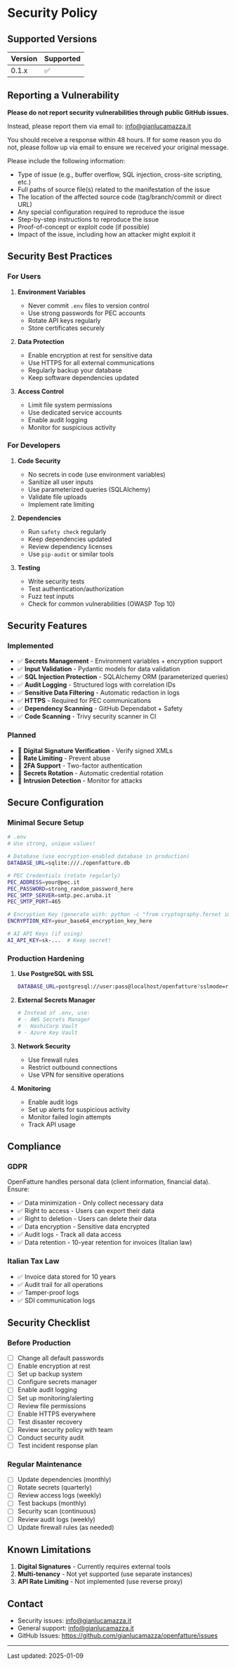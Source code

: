 # Security Policy

## Supported Versions

| Version | Supported          |
| ------- | ------------------ |
| 0.1.x   | :white_check_mark: |

## Reporting a Vulnerability

**Please do not report security vulnerabilities through public GitHub issues.**

Instead, please report them via email to: info@gianlucamazza.it

You should receive a response within 48 hours. If for some reason you do not, please follow up via email to ensure we received your original message.

Please include the following information:
- Type of issue (e.g., buffer overflow, SQL injection, cross-site scripting, etc.)
- Full paths of source file(s) related to the manifestation of the issue
- The location of the affected source code (tag/branch/commit or direct URL)
- Any special configuration required to reproduce the issue
- Step-by-step instructions to reproduce the issue
- Proof-of-concept or exploit code (if possible)
- Impact of the issue, including how an attacker might exploit it

## Security Best Practices

### For Users

1. **Environment Variables**
   - Never commit `.env` files to version control
   - Use strong passwords for PEC accounts
   - Rotate API keys regularly
   - Store certificates securely

2. **Data Protection**
   - Enable encryption at rest for sensitive data
   - Use HTTPS for all external communications
   - Regularly backup your database
   - Keep software dependencies updated

3. **Access Control**
   - Limit file system permissions
   - Use dedicated service accounts
   - Enable audit logging
   - Monitor for suspicious activity

### For Developers

1. **Code Security**
   - No secrets in code (use environment variables)
   - Sanitize all user inputs
   - Use parameterized queries (SQLAlchemy)
   - Validate file uploads
   - Implement rate limiting

2. **Dependencies**
   - Run `safety check` regularly
   - Keep dependencies updated
   - Review dependency licenses
   - Use `pip-audit` or similar tools

3. **Testing**
   - Write security tests
   - Test authentication/authorization
   - Fuzz test inputs
   - Check for common vulnerabilities (OWASP Top 10)

## Security Features

### Implemented

- ✅ **Secrets Management** - Environment variables + encryption support
- ✅ **Input Validation** - Pydantic models for data validation
- ✅ **SQL Injection Protection** - SQLAlchemy ORM (parameterized queries)
- ✅ **Audit Logging** - Structured logs with correlation IDs
- ✅ **Sensitive Data Filtering** - Automatic redaction in logs
- ✅ **HTTPS** - Required for PEC communications
- ✅ **Dependency Scanning** - GitHub Dependabot + Safety
- ✅ **Code Scanning** - Trivy security scanner in CI

### Planned

- 🔄 **Digital Signature Verification** - Verify signed XMLs
- 🔄 **Rate Limiting** - Prevent abuse
- 🔄 **2FA Support** - Two-factor authentication
- 🔄 **Secrets Rotation** - Automatic credential rotation
- 🔄 **Intrusion Detection** - Monitor for attacks

## Secure Configuration

### Minimal Secure Setup

```bash
# .env
# Use strong, unique values!

# Database (use encryption-enabled database in production)
DATABASE_URL=sqlite:///./openfatture.db

# PEC Credentials (rotate regularly)
PEC_ADDRESS=your@pec.it
PEC_PASSWORD=strong_random_password_here
PEC_SMTP_SERVER=smtp.pec.aruba.it
PEC_SMTP_PORT=465

# Encryption Key (generate with: python -c "from cryptography.fernet import Fernet; print(Fernet.generate_key())")
ENCRYPTION_KEY=your_base64_encryption_key_here

# AI API Keys (if using)
AI_API_KEY=sk-...  # Keep secret!
```

### Production Hardening

1. **Use PostgreSQL with SSL**
   ```bash
   DATABASE_URL=postgresql://user:pass@localhost/openfatture?sslmode=require
   ```

2. **External Secrets Manager**
   ```bash
   # Instead of .env, use:
   # - AWS Secrets Manager
   # - HashiCorp Vault
   # - Azure Key Vault
   ```

3. **Network Security**
   - Use firewall rules
   - Restrict outbound connections
   - Use VPN for sensitive operations

4. **Monitoring**
   - Enable audit logs
   - Set up alerts for suspicious activity
   - Monitor failed login attempts
   - Track API usage

## Compliance

### GDPR

OpenFatture handles personal data (client information, financial data). Ensure:

- ✅ Data minimization - Only collect necessary data
- ✅ Right to access - Users can export their data
- ✅ Right to deletion - Users can delete their data
- ✅ Data encryption - Sensitive data encrypted
- ✅ Audit logs - Track all data access
- ✅ Data retention - 10-year retention for invoices (Italian law)

### Italian Tax Law

- ✅ Invoice data stored for 10 years
- ✅ Audit trail for all operations
- ✅ Tamper-proof logs
- ✅ SDI communication logs

## Security Checklist

### Before Production

- [ ] Change all default passwords
- [ ] Enable encryption at rest
- [ ] Set up backup system
- [ ] Configure secrets manager
- [ ] Enable audit logging
- [ ] Set up monitoring/alerting
- [ ] Review file permissions
- [ ] Enable HTTPS everywhere
- [ ] Test disaster recovery
- [ ] Review security policy with team
- [ ] Conduct security audit
- [ ] Test incident response plan

### Regular Maintenance

- [ ] Update dependencies (monthly)
- [ ] Rotate secrets (quarterly)
- [ ] Review access logs (weekly)
- [ ] Test backups (monthly)
- [ ] Security scan (continuous)
- [ ] Review audit logs (weekly)
- [ ] Update firewall rules (as needed)

## Known Limitations

1. **Digital Signatures** - Currently requires external tools
2. **Multi-tenancy** - Not yet supported (use separate instances)
3. **API Rate Limiting** - Not implemented (use reverse proxy)

## Contact

- Security issues: info@gianlucamazza.it
- General support: info@gianlucamazza.it
- GitHub Issues: https://github.com/gianlucamazza/openfatture/issues

---

Last updated: 2025-01-09

